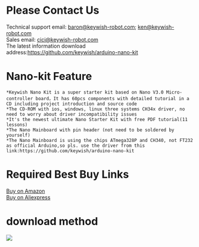 # Please Contact Us
Technical support email: baron@keywish-robot.com; ken@keywish-robot.com</br>
Sales email: cici@keywish-robot.com</br>
The latest information download address:https://github.com/keywish/arduino-nano-kit

# Nano-kit Feature
`*Keywish Nano Kit is a super starter kit based on Nano V3.0 Micro-controller board，It has 60pcs components with detailed tutorial in a CD including project introduction and source code`</br>
`*The CD-ROM with ios, windows, linux three systems CH34x driver, no need to worry about driver incompatibility issues`</br>
`*It's the newest ultimate Nano Starter Kit with free PDF tutorial(11 lessons)`</br>
`*The Nano Mainboard with pin header (not need to be soldered by yourself)`</br>
`*The Nano Mainboard is using the chips ATmega328P and CH340, not FT232 as official Arduino,so pls. use the driver from this link:https://github.com/keywish/arduino-nano-kit`</br>

# Required Best Buy Links
[Buy on Amazon](https://www.amazon.com/dp/B077ZN85MZ) </br>
[Buy on Aliexpress](https://www.aliexpress.com/store/product/Keywish-Nano-Super-Starter-Kit-With-Detailed-Tutorial-11-Lessons-User-Manual-Code-Library-For-Arduino/3269016_32845813810.html?spm=2114.12010615.0.0.3dc454149f6k4x)

# download method
![](https://github.com/keywish/keywish-arduino-nano-kit/raw/master/image/Download.png)

